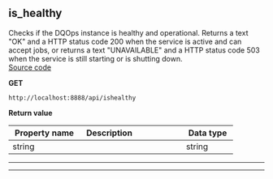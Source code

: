 
## is_healthy  
Checks if the DQOps instance is healthy and operational. Returns a text &quot;OK&quot; and a HTTP status code 200 when the service is active and can accept jobs,  or returns a text &quot;UNAVAILABLE&quot; and a HTTP status code 503 when the service is still starting or is shutting down.  
[Source code](https://github.com/dqops/dqo/blob/develop/distribution/python/dqops/client/api/healthcheck/is_healthy.py)
  

**GET**
```
http://localhost:8888/api/ishealthy  
```

**Return value**  
  
|&nbsp;Property&nbsp;name&nbsp;|&nbsp;Description&nbsp;&nbsp;&nbsp;&nbsp;&nbsp;&nbsp;&nbsp;&nbsp;&nbsp;&nbsp;&nbsp;&nbsp;&nbsp;&nbsp;&nbsp;&nbsp;&nbsp;&nbsp;&nbsp;&nbsp;&nbsp;|&nbsp;Data&nbsp;type&nbsp;|
|---------------|---------------------------------|-----------|
|string||string|






___  

___  

